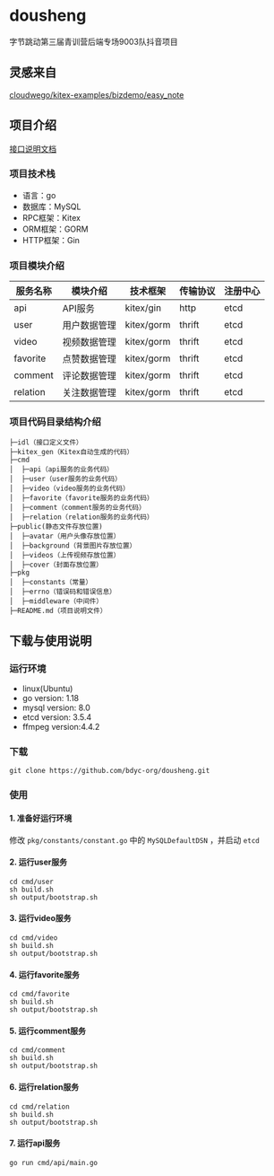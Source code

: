 # dousheng
字节跳动第三届青训营后端专场9003队抖音项目

## 灵感来自
[cloudwego/kitex-examples/bizdemo/easy_note](https://github.com/cloudwego/kitex-examples/tree/main/bizdemo/easy_note)

## 项目介绍
[接口说明文档](https://www.apifox.cn/apidoc/shared-8cc50618-0da6-4d5e-a398-76f3b8f766c5/api-18345145)

### 项目技术栈
- 语言：go
- 数据库：MySQL
- RPC框架：Kitex
- ORM框架：GORM
- HTTP框架：Gin

### 项目模块介绍
| 服务名称   |  模块介绍    | 技术框架   | 传输协议 | 注册中心 |
| --------- | ------------ | ---------- | ------- | ------- |
| api       | API服务       | kitex/gin | http    | etcd    |
| user      | 用户数据管理  | kitex/gorm | thrift | etcd     |
| video     | 视频数据管理  | kitex/gorm | thrift | etcd     |
| favorite  | 点赞数据管理  | kitex/gorm | thrift | etcd     |
| comment   | 评论数据管理  | kitex/gorm | thrift | etcd     |
| relation  | 关注数据管理  | kitex/gorm | thrift | etcd     |

### 项目代码目录结构介绍

```
├─idl（接口定义文件）
├─kitex_gen（Kitex自动生成的代码）
├─cmd
│  ├─api（api服务的业务代码）
│  ├─user（user服务的业务代码）
│  ├─video（video服务的业务代码）
│  ├─favorite（favorite服务的业务代码）
│  ├─comment（comment服务的业务代码）
│  ├─relation（relation服务的业务代码）
├─public(静态文件存放位置)
│  ├─avatar（用户头像存放位置）
│  ├─background（背景图片存放位置）
│  ├─videos（上传视频存放位置）
│  ├─cover（封面存放位置）
├─pkg
│  ├─constants（常量）
│  ├─errno（错误码和错误信息）
│  ├─middleware（中间件）
├─README.md（项目说明文件）
```

## 下载与使用说明

### 运行环境
- linux(Ubuntu)
- go version: 1.18
- mysql version: 8.0
- etcd version: 3.5.4
- ffmpeg version:4.4.2

### 下载
```shell
git clone https://github.com/bdyc-org/dousheng.git
```

### 使用

#### 1. 准备好运行环境
修改 `pkg/constants/constant.go` 中的 `MySQLDefaultDSN` ，并启动 `etcd`

#### 2. 运行user服务
```shell
cd cmd/user
sh build.sh
sh output/bootstrap.sh
```

#### 3. 运行video服务
```shell
cd cmd/video
sh build.sh
sh output/bootstrap.sh
```

#### 4. 运行favorite服务
```shell
cd cmd/favorite
sh build.sh
sh output/bootstrap.sh
```

#### 5. 运行comment服务
```shell
cd cmd/comment
sh build.sh
sh output/bootstrap.sh
```

#### 6. 运行relation服务
```shell
cd cmd/relation
sh build.sh
sh output/bootstrap.sh
```

#### 7. 运行api服务
```shell
go run cmd/api/main.go
```
